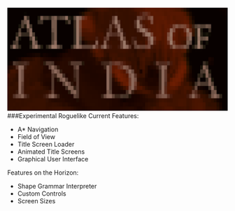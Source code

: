 ![Atlas of India Promo Image](promo.png)
###Experimental Roguelike 
Current Features:
* A\* Navigation
* Field of View
* Title Screen Loader
* Animated Title Screens
* Graphical User Interface

Features on the Horizon:
* Shape Grammar Interpreter
* Custom Controls
* Screen Sizes


